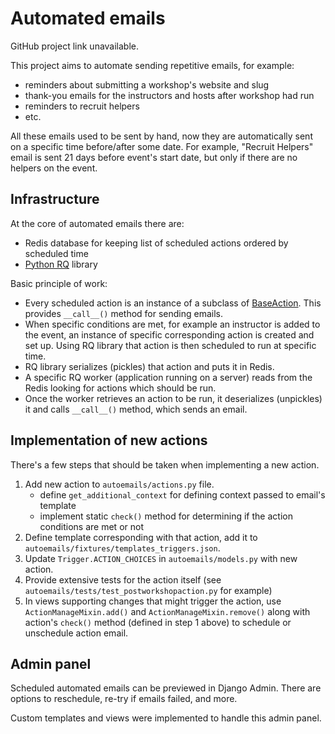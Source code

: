 # Automated emails

GitHub project link unavailable.

This project aims to automate sending repetitive emails, for example:

* reminders about submitting a workshop's website and slug
* thank-you emails for the instructors and hosts after workshop had run
* reminders to recruit helpers
* etc.

All these emails used to be sent by hand, now they are automatically sent on
a specific time before/after some date. For example, "Recruit Helpers" email is sent
21 days before event's start date, but only if there are no helpers on the event.


## Infrastructure

At the core of automated emails there are:

* Redis database for keeping list of scheduled actions ordered by scheduled time
* [Python RQ](https://python-rq.org/) library

Basic principle of work:

* Every scheduled action is an instance of a subclass of
  [BaseAction](https://github.com/carpentries/amy/blob/develop/amy/autoemails/actions.py#L28).
  This provides `__call__()` method for sending emails.
* When specific conditions are met, for example an instructor is added to the event,
  an instance of specific corresponding action is created and set up. Using RQ library
  that action is then scheduled to run at specific time.
* RQ library serializes (pickles) that action and puts it in Redis.
* A specific RQ worker (application running on a server) reads from the Redis looking
  for actions which should be run.
* Once the worker retrieves an action to be run, it deserializes (unpickles) it and
  calls `__call__()` method, which sends an email.


## Implementation of new actions

There's a few steps that should be taken when implementing a new action.

1. Add new action to `autoemails/actions.py` file.
    * define `get_additional_context` for defining context passed to email's template
    * implement static `check()` method for determining if the action conditions are met
      or not
2. Define template corresponding with that action, add it to
   `autoemails/fixtures/templates_triggers.json`.
3. Update `Trigger.ACTION_CHOICES` in `autoemails/models.py` with new action.
4. Provide extensive tests for the action itself (see
   `autoemails/tests/test_postworkshopaction.py` for example)
5. In views supporting changes that might trigger the action, use
   `ActionManageMixin.add()` and `ActionManageMixin.remove()` along with action's
   `check()` method (defined in step 1 above) to schedule or unschedule action email.


## Admin panel

Scheduled automated emails can be previewed in Django Admin. There are options to
reschedule, re-try if emails failed, and more.

Custom templates and views were implemented to handle this admin panel.
